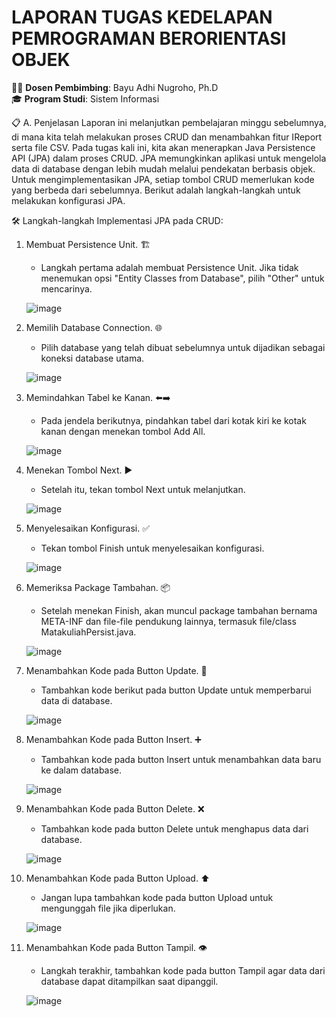 # LAPORAN TUGAS KEDELAPAN PEMROGRAMAN BERORIENTASI OBJEK

👨‍🏫 **Dosen Pembimbing**: Bayu Adhi Nugroho, Ph.D  
🎓 **Program Studi**: Sistem Informasi

📋 A. Penjelasan
Laporan ini melanjutkan pembelajaran minggu sebelumnya, di mana kita telah melakukan proses CRUD dan menambahkan fitur IReport serta file CSV. Pada tugas kali ini, kita akan menerapkan Java Persistence API (JPA) dalam proses CRUD. JPA memungkinkan aplikasi untuk mengelola data di database dengan lebih mudah melalui pendekatan berbasis objek. Untuk mengimplementasikan JPA, setiap tombol CRUD memerlukan kode yang berbeda dari sebelumnya. Berikut adalah langkah-langkah untuk melakukan konfigurasi JPA.

🛠️ Langkah-langkah Implementasi JPA pada CRUD:

1. Membuat Persistence Unit. 🏗️
     - Langkah pertama adalah membuat Persistence Unit. Jika tidak menemukan opsi "Entity Classes from Database", pilih "Other" untuk mencarinya.

   ![image](https://github.com/user-attachments/assets/40ab55c8-59e2-4656-84c5-66547df807e1)

2. Memilih Database Connection. 🌐
     - Pilih database yang telah dibuat sebelumnya untuk dijadikan sebagai koneksi database utama.

   ![image](https://github.com/user-attachments/assets/f7a6d688-c95a-4044-93b9-37d2aaea901c)

3. Memindahkan Tabel ke Kanan. ⬅️➡️
     - Pada jendela berikutnya, pindahkan tabel dari kotak kiri ke kotak kanan dengan menekan tombol Add All.

   ![image](https://github.com/user-attachments/assets/1e3d9997-b4bf-40dd-84d7-7b3549a44523)

4. Menekan Tombol Next. ▶️
     - Setelah itu, tekan tombol Next untuk melanjutkan.

   ![image](https://github.com/user-attachments/assets/730c5e8b-08cd-489a-a73d-bc7b2da73c06)

5. Menyelesaikan Konfigurasi. ✅
     - Tekan tombol Finish untuk menyelesaikan konfigurasi.

   ![image](https://github.com/user-attachments/assets/756e6767-5f68-4121-a399-affec78e4824)

6. Memeriksa Package Tambahan. 📦
     - Setelah menekan Finish, akan muncul package tambahan bernama META-INF dan file-file pendukung lainnya, termasuk file/class MatakuliahPersist.java.

   ![image](https://github.com/user-attachments/assets/d673da6c-ffce-4f0a-aa20-6a1a18651fdd)

7. Menambahkan Kode pada Button Update. 🔄
     - Tambahkan kode berikut pada button Update untuk memperbarui data di database.

   ![image](https://github.com/user-attachments/assets/fef3c227-cbef-4214-bc45-11e35fba3b84)

8. Menambahkan Kode pada Button Insert. ➕
     - Tambahkan kode pada button Insert untuk menambahkan data baru ke dalam database.

   ![image](https://github.com/user-attachments/assets/e6693cb2-9cce-459a-84a5-0beff29c6d5d)

9. Menambahkan Kode pada Button Delete. ❌
     - Tambahkan kode pada button Delete untuk menghapus data dari database.

   ![image](https://github.com/user-attachments/assets/e89f0bf7-6517-44dc-8e55-3f5cc644b654)

10. Menambahkan Kode pada Button Upload. ⬆️
     - Jangan lupa tambahkan kode pada button Upload untuk mengunggah file jika diperlukan.

    ![image](https://github.com/user-attachments/assets/79670347-33c4-4c91-9dd3-60fa87498881)

11. Menambahkan Kode pada Button Tampil. 👁️
     - Langkah terakhir, tambahkan kode pada button Tampil agar data dari database dapat ditampilkan saat dipanggil.

    ![image](https://github.com/user-attachments/assets/be8d0e97-8bfa-44d8-bb56-b704c395bb80)

